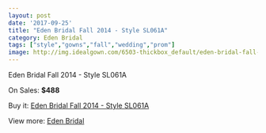 ```yaml
---
layout: post
date: '2017-09-25'
title: "Eden Bridal Fall 2014 - Style SL061A"
category: Eden Bridal
tags: ["style","gowns","fall","wedding","prom"]
image: http://img.idealgown.com/6503-thickbox_default/eden-bridal-fall-2014-style-sl061a.jpg
---
```

Eden Bridal Fall 2014 - Style SL061A

On Sales: **$488**
<a href="https://www.idealgown.com/en/eden-bridal/2832-eden-bridal-fall-2014-style-sl061a.html"><amp-img layout="responsive" width="600" height="600" src="//img.idealgown.com/6503-thickbox_default/eden-bridal-fall-2014-style-sl061a.jpg" alt="Eden Bridal Fall 2014 - Style SL061A 0" /></a>
<a href="https://www.idealgown.com/en/eden-bridal/2832-eden-bridal-fall-2014-style-sl061a.html"><amp-img layout="responsive" width="600" height="600" src="//img.idealgown.com/6505-thickbox_default/eden-bridal-fall-2014-style-sl061a.jpg" alt="Eden Bridal Fall 2014 - Style SL061A 1" /></a>
<a href="https://www.idealgown.com/en/eden-bridal/2832-eden-bridal-fall-2014-style-sl061a.html"><amp-img layout="responsive" width="600" height="600" src="//img.idealgown.com/6504-thickbox_default/eden-bridal-fall-2014-style-sl061a.jpg" alt="Eden Bridal Fall 2014 - Style SL061A 2" /></a>
<a href="https://www.idealgown.com/en/eden-bridal/2832-eden-bridal-fall-2014-style-sl061a.html"><amp-img layout="responsive" width="600" height="600" src="//img.idealgown.com/6502-thickbox_default/eden-bridal-fall-2014-style-sl061a.jpg" alt="Eden Bridal Fall 2014 - Style SL061A 3" /></a>

Buy it: [Eden Bridal Fall 2014 - Style SL061A](https://www.idealgown.com/en/eden-bridal/2832-eden-bridal-fall-2014-style-sl061a.html "Eden Bridal Fall 2014 - Style SL061A")

View more: [Eden Bridal](https://www.idealgown.com/en/34-eden-bridal "Eden Bridal")